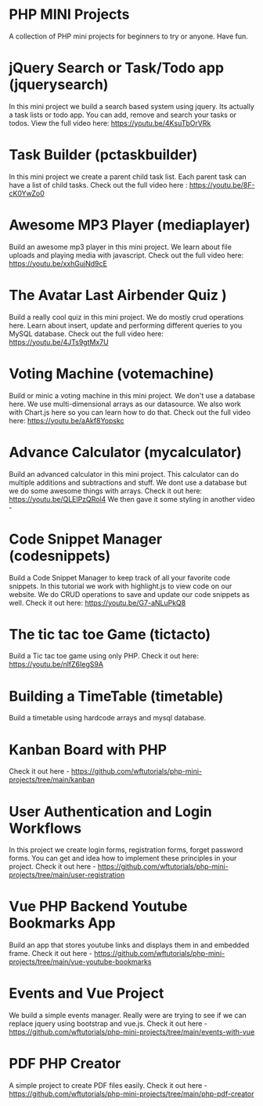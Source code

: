 # PHP MINI Projects
A collection of PHP mini projects for beginners to try or anyone. Have fun.

# jQuery Search or Task/Todo app (jquerysearch)
In this mini project we build a search based system using jquery.
Its actually a task lists or todo app.
You can add, remove and search your tasks or todos.
View the full video here: https://youtu.be/4KsuTbOrVRk

# Task Builder (pctaskbuilder)
In this mini project we create a parent child task list.
Each parent task can have a list of child tasks.
Check out the full video here : https://youtu.be/8F-cK0YwZo0

# Awesome MP3 Player (mediaplayer)
Build an awesome mp3 player in this mini project.
We learn about file uploads and playing media with javascript.
Check out the full video here: https://youtu.be/xxhGujNd9cE

# The Avatar Last Airbender Quiz )
Build a really cool quiz in this mini project.
We do mostly crud operations here. Learn about insert, update and
performing different queries to you MySQL database.
Check out the full video here: https://youtu.be/4JTs9gtMx7U

# Voting Machine (votemachine)
Build or minic a voting machine in this mini project.
We don't use a database here. We use multi-dimensional arrays as our datasource.
We also work with Chart.js here so you can learn how to do that.
Check out the full video here: https://youtu.be/aAkf8Yopskc

# Advance Calculator (mycalculator)
Build an advanced calculator in this mini project.
This calculator can do multiple additions and subtractions and stuff.
We dont use a database but we do some awesome things with arrays.
Check it out here: https://youtu.be/QLElPzQRol4
We then gave it some styling in another video -

# Code Snippet Manager (codesnippets)
Build a Code Snippet Manager to keep track of all your favorite code snippets.
In this tutorial we work with highlight.js to view code on our website.
We do CRUD operations to save and update our code snippets as well.
Check it out here: https://youtu.be/G7-aNLuPkQ8

# The tic tac toe Game (tictacto)
Build a Tic tac toe game using only PHP.
Check it out here: https://youtu.be/nlfZ6IegS9A

# Building a TimeTable (timetable)
Build a timetable using hardcode arrays and mysql database.

# Kanban Board with PHP
Check it out here - https://github.com/wftutorials/php-mini-projects/tree/main/kanban

# User Authentication and Login Workflows
In this project we create login forms, registration forms, forget password forms.
You can get and idea how to implement these principles in your project.
Check it out here - https://github.com/wftutorials/php-mini-projects/tree/main/user-registration


# Vue PHP Backend Youtube Bookmarks App
Build an app that stores youtube links and displays them in and embedded frame.
Check it out here - https://github.com/wftutorials/php-mini-projects/tree/main/vue-youtube-bookmarks

# Events and Vue Project
We build a simple events manager. Really were are trying to see if we can replace jquery using bootstrap and
vue.js.
Check it out here - https://github.com/wftutorials/php-mini-projects/tree/main/events-with-vue

# PDF PHP Creator
A simple project to create PDF files easily.
Check it out here - https://github.com/wftutorials/php-mini-projects/tree/main/php-pdf-creator
